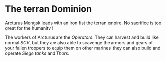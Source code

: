# The terran Dominion

Arcturus Mengsk leads with an iron fist the terran empire. No sacrifice is too great for the humanity !

The workers of Arcturus are the *Operators*. They can harvest and build like normal *SCV*, but they are also able to scavenge the armors and gears of your fallen troopers to equip them on other marines, they can also build and operate *Siege tanks* and *Thors*.  
